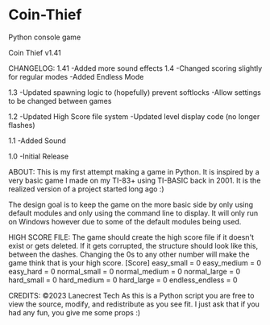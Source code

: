 # Coin-Thief
Python console game

Coin Thief v1.41

CHANGELOG:
1.41
-Added more sound effects
1.4
-Changed scoring slightly for regular modes
-Added Endless Mode

1.3
-Updated spawning logic to (hopefully) prevent softlocks
-Allow settings to be changed between games

1.2
-Updated High Score file system
-Updated level display code (no longer flashes)

1.1
-Added Sound

1.0
-Initial Release

ABOUT:
This is my first attempt making a game in Python. It is inspired 
by a very basic game I made on my TI-83+ using TI-BASIC back in
2001. It is the realized version of a project started long ago :)

The design goal is to keep the game on the more basic side by 
only using default modules and only using the command line to 
display. It will only run on Windows however due to some of the 
default modules being used.

HIGH SCORE FILE:
The game should create the high score file if it doesn't exist 
or gets deleted. If it gets corrupted, the structure should 
look like this, between the dashes. Changing the 0s to any
other number will make the game think that is your high score.
[Score]
easy_small = 0
easy_medium = 0
easy_hard = 0
normal_small = 0
normal_medium = 0
normal_large = 0
hard_small = 0
hard_medium = 0
hard_large = 0
endless_endless = 0

CREDITS:
©2023 Lanecrest Tech
As this is a Python script you are free to view the source, 
modify, and redistribute as you see fit. I just ask that if
you had any fun, you give me some props :)
